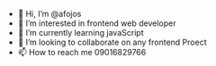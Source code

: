 - 👋 Hi, I’m @afojos
- 👀 I’m interested in frontend web developer
- 🌱 I’m currently learning javaScript
- 💞️ I’m looking to collaborate on any frontend Proect
- 📫 How to reach me 09016829766

<!---
afojos/afojos is a ✨ special ✨ repository because its `README.md` (this file) appears on your GitHub profile.
You can click the Preview link to take a look at your changes.
--->
